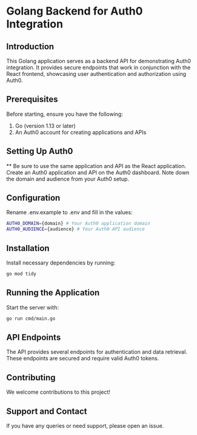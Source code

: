 # Golang Backend for Auth0 Integration

## Introduction

This Golang application serves as a backend API for demonstrating Auth0 integration. It provides secure endpoints that work in conjunction with the React frontend, showcasing user authentication and authorization using Auth0.

## Prerequisites

Before starting, ensure you have the following:

1. Go (version 1.13 or later)
2. An Auth0 account for creating applications and APIs

## Setting Up Auth0

\*\* Be sure to use the same application and API as the React application.
Create an Auth0 application and API on the Auth0 dashboard.
Note down the domain and audience from your Auth0 setup.

## Configuration

Rename .env.example to .env and fill in the values:

```bash
AUTH0_DOMAIN={domain} # Your Auth0 application domain
AUTH0_AUDIENCE={audience} # Your Auth0 API audience
```

## Installation

Install necessary dependencies by running:

```bash
go mod tidy
```

## Running the Application

Start the server with:

```bash
go run cmd/main.go
```

## API Endpoints

The API provides several endpoints for authentication and data retrieval. These endpoints are secured and require valid Auth0 tokens.

## Contributing

We welcome contributions to this project!

## Support and Contact

If you have any queries or need support, please open an issue.
